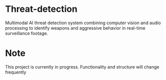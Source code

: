 # Threat-detection
 Multimodal AI threat detection system combining computer vision and audio processing to identify weapons and aggressive behavior in real-time surveillance footage. 

# Note
This project is currently in progress. Functionality and structure will change frequently
